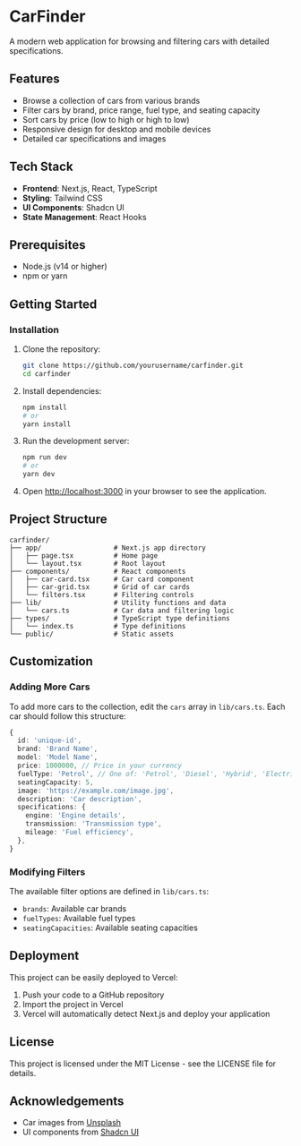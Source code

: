 # CarFinder

A modern web application for browsing and filtering cars with detailed specifications.

## Features

- Browse a collection of cars from various brands
- Filter cars by brand, price range, fuel type, and seating capacity
- Sort cars by price (low to high or high to low)
- Responsive design for desktop and mobile devices
- Detailed car specifications and images

## Tech Stack

- **Frontend**: Next.js, React, TypeScript
- **Styling**: Tailwind CSS
- **UI Components**: Shadcn UI
- **State Management**: React Hooks

## Prerequisites

- Node.js (v14 or higher)
- npm or yarn

## Getting Started

### Installation

1. Clone the repository:
   ```bash
   git clone https://github.com/yourusername/carfinder.git
   cd carfinder
   ```

2. Install dependencies:
   ```bash
   npm install
   # or
   yarn install
   ```

3. Run the development server:
   ```bash
   npm run dev
   # or
   yarn dev
   ```

4. Open [http://localhost:3000](http://localhost:3000) in your browser to see the application.

## Project Structure

```
carfinder/
├── app/                  # Next.js app directory
│   ├── page.tsx          # Home page
│   └── layout.tsx        # Root layout
├── components/           # React components
│   ├── car-card.tsx      # Car card component
│   ├── car-grid.tsx      # Grid of car cards
│   └── filters.tsx       # Filtering controls
├── lib/                  # Utility functions and data
│   └── cars.ts           # Car data and filtering logic
├── types/                # TypeScript type definitions
│   └── index.ts          # Type definitions
└── public/               # Static assets
```

## Customization

### Adding More Cars

To add more cars to the collection, edit the `cars` array in `lib/cars.ts`. Each car should follow this structure:

```typescript
{
  id: 'unique-id',
  brand: 'Brand Name',
  model: 'Model Name',
  price: 1000000, // Price in your currency
  fuelType: 'Petrol', // One of: 'Petrol', 'Diesel', 'Hybrid', 'Electric'
  seatingCapacity: 5,
  image: 'https://example.com/image.jpg',
  description: 'Car description',
  specifications: {
    engine: 'Engine details',
    transmission: 'Transmission type',
    mileage: 'Fuel efficiency',
  },
}
```

### Modifying Filters

The available filter options are defined in `lib/cars.ts`:

- `brands`: Available car brands
- `fuelTypes`: Available fuel types
- `seatingCapacities`: Available seating capacities

## Deployment

This project can be easily deployed to Vercel:

1. Push your code to a GitHub repository
2. Import the project in Vercel
3. Vercel will automatically detect Next.js and deploy your application

## License

This project is licensed under the MIT License - see the LICENSE file for details.

## Acknowledgements

- Car images from [Unsplash](https://unsplash.com)
- UI components from [Shadcn UI](https://ui.shadcn.com) 